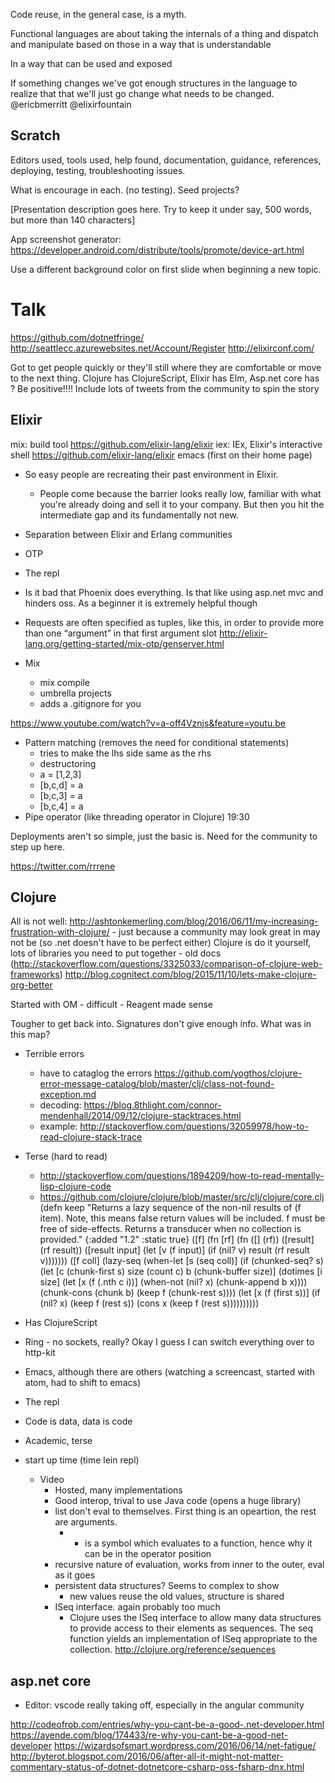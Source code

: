 Code reuse, in the general case, is a myth. 

Functional languages are about taking the internals of a thing and dispatch and manipulate based on those in a way that is understandable

In a way that can be used and exposed

If something changes we've got enough structures in the language to realize that that we'll just go change what needs to be changed. @ericbmerritt @elixirfountain

Scratch
-------

Editors used, tools used, help found, documentation, guidance, references, deploying, testing, troubleshooting issues.

What is encourage in each. (no testing). Seed projects? 

[Presentation description goes here. Try to keep it under say, 500 words, but more than 140 characters]


App screenshot generator: https://developer.android.com/distribute/tools/promote/device-art.html

Use a different background color on first slide when beginning a new topic.


Talk
====

https://github.com/dotnetfringe/
http://seattlecc.azurewebsites.net/Account/Register
http://elixirconf.com/

Got to get people quickly or they'll still where they are comfortable or move to the next thing.
Clojure has ClojureScript, Elixir has Elm, Asp.net core has ?
Be positive!!!!
Include lots of tweets from the community to spin the story

Elixir
------

<div id="elixir-create"></div>

mix: build tool https://github.com/elixir-lang/elixir
iex: IEx, Elixir's interactive shell https://github.com/elixir-lang/elixir
emacs (first on their home page)


- So easy people are recreating their past environment in Elixir.
    - People come because the barrier looks really low, familiar with what you're already doing and sell it to your company. But then you hit the intermediate gap and its fundamentally not new.
- Separation between Elixir and Erlang communities
- OTP
- The repl
- Is it bad that Phoenix does everything. Is that like using asp.net mvc and hinders oss. As a beginner it is extremely helpful though
- Requests are often specified as tuples, like this, in order to provide more than one “argument” in that first argument slot http://elixir-lang.org/getting-started/mix-otp/genserver.html

- Mix
    - mix compile
    - umbrella projects
    - adds a .gitignore for you

https://www.youtube.com/watch?v=a-off4Vznjs&feature=youtu.be
- Pattern matching (removes the need for conditional statements)
    - tries to make the lhs side same as the rhs
    - destructoring
    - a = [1,2,3]
    - [b,c,d] = a
    - [b,c,3] = a
    - [b,c,4] = a
- Pipe operator (like threading operator in Clojure) 19:30

Deployments aren't so simple, just the basic is. Need for the community to step up here.

https://twitter.com/rrrene

Clojure
-------

<div id="clojure-create"></div>

All is not well: http://ashtonkemerling.com/blog/2016/06/11/my-increasing-frustration-with-clojure/
    - just because a community may look great in may not be (so .net doesn't have to be perfect either)
Clojure is do it yourself, lots of libraries you need to put together
    - old docs (http://stackoverflow.com/questions/3325033/comparison-of-clojure-web-frameworks)
http://blog.cognitect.com/blog/2015/11/10/lets-make-clojure-org-better

Started with OM - difficult - Reagent made sense

Tougher to get back into. Signatures don't give enough info. What was in this map?

- Terrible errors
    - have to cataglog the errors https://github.com/yogthos/clojure-error-message-catalog/blob/master/clj/class-not-found-exception.md
    - decoding: https://blog.8thlight.com/connor-mendenhall/2014/09/12/clojure-stacktraces.html
    - example: http://stackoverflow.com/questions/32059978/how-to-read-clojure-stack-trace
- Terse (hard to read)
    - http://stackoverflow.com/questions/1894209/how-to-read-mentally-lisp-clojure-code
    - https://github.com/clojure/clojure/blob/master/src/clj/clojure/core.clj
(defn keep
  "Returns a lazy sequence of the non-nil results of (f item). Note,
  this means false return values will be included.  f must be free of
  side-effects.  Returns a transducer when no collection is provided."
  {:added "1.2"
   :static true}
  ([f]
   (fn [rf]
     (fn
       ([] (rf))
       ([result] (rf result))
       ([result input]
          (let [v (f input)]
            (if (nil? v)
              result
              (rf result v)))))))
  ([f coll]
   (lazy-seq
    (when-let [s (seq coll)]
      (if (chunked-seq? s)
        (let [c (chunk-first s)
              size (count c)
              b (chunk-buffer size)]
          (dotimes [i size]
            (let [x (f (.nth c i))]
              (when-not (nil? x)
                (chunk-append b x))))
          (chunk-cons (chunk b) (keep f (chunk-rest s))))
        (let [x (f (first s))]
          (if (nil? x)
            (keep f (rest s))
(cons x (keep f (rest s))))))))))

- Has ClojureScript
- Ring - no sockets, really? Okay I guess I can switch everything over to http-kit
- Emacs, although there are others (watching a screencast, started with atom, had to shift to emacs)
- The repl
- Code is data, data is code
- Academic, terse
- start up time (time lein repl)

    - Video
        - Hosted, many implementations
        - Good interop, trival to use Java code (opens a huge library)
        - list don't eval to themselves. First thing is an opeartion, the rest are arguments.
            - + is a symbol which evaluates to a function, hence why it can be in the operator position
        - recursive nature of evaluation, works from inner to the outer, eval as it goes
        - persistent data structures? Seems to complex to show
            - new values reuse the old values, structure is shared
        - ISeq interface. again probably too much
            - Clojure uses the ISeq interface to allow many data structures to provide access to their elements as sequences. The seq function yields an implementation of ISeq appropriate to the collection. http://clojure.org/reference/sequences



asp.net core
------------

- Editor: vscode really taking off, especially in the angular community

http://codeofrob.com/entries/why-you-cant-be-a-good-.net-developer.html
https://ayende.com/blog/174433/re-why-you-cant-be-a-good-net-developer
https://wizardsofsmart.wordpress.com/2016/06/14/net-fatigue/
http://byterot.blogspot.com/2016/06/after-all-it-might-not-matter-commentary-status-of-dotnet-dotnetcore-csharp-oss-fsharp-dnx.html

